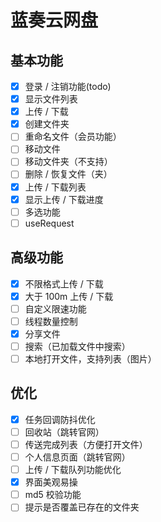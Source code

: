 # 蓝奏云网盘

## 基本功能

- [x] 登录 / 注销功能(todo)
- [x] 显示文件列表
- [x] 上传 / 下载
- [x] 创建文件夹
- [ ] 重命名文件（会员功能）
- [ ] 移动文件
- [ ] 移动文件夹（不支持）
- [ ] 删除 / 恢复文件（夹）
- [x] 上传 / 下载列表
- [x] 显示上传 / 下载进度
- [ ] 多选功能
- [ ] useRequest

## 高级功能

- [x] 不限格式上传 / 下载
- [x] 大于 100m 上传 / 下载
- [ ] 自定义限速功能
- [ ] 线程数量控制
- [x] 分享文件
- [ ] 搜索（已加载文件中搜索）
- [ ] 本地打开文件，支持列表（图片）

## 优化

- [x] 任务回调防抖优化
- [ ] 回收站（跳转官网）
- [ ] 传送完成列表（方便打开文件）
- [ ] 个人信息页面（跳转官网）
- [ ] 上传 / 下载队列功能优化
- [x] 界面美观易操
- [ ] md5 校验功能
- [ ] 提示是否覆盖已存在的文件夹
